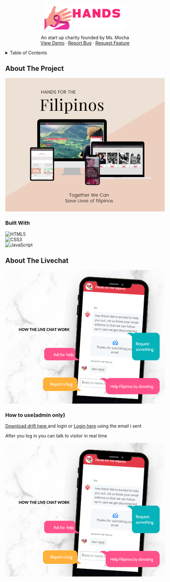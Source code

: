 <div align="center">
  <a href="https://lugh-tuatha.github.io/hands-for-filipinos/">
    <img src="images/logo.png" alt="Logo" height="80">
  </a>

  <p align="center">
    An start up charity founded by Ms. Mocha
    <br />
    <a href="https://lugh-tuatha.github.io/hands-for-filipinos/">View Demo</a>
    ·
    <a href="https://github.com/lugh-tuatha/hands-for-filipinos/issues">Report Bug</a>
    ·
    <a href="https://github.com/lugh-tuatha/hands-for-filipinos/issues">Request Feature</a>
  </p>
</div>

<!-- TABLE OF CONTENTS -->
<details>
  <summary>Table of Contents</summary>
  <ol>
    <li>
      <a href="#about-the-project">About The Project</a>
      <ul>
        <li><a href="#built-with">Built With</a></li>
      </ul>
    </li>
    <li>
      <a href="#About-The-Livechat">About the livechat</a>
    </li>
  <ol>
</details>

## About The Project

<img src="images\readme img\README BANNER.png">

### Built With
![HTML5](https://img.shields.io/badge/html5-%23E34F26.svg?style=for-the-badge&logo=html5&logoColor=white)<br>
![CSS3](https://img.shields.io/badge/css3-%231572B6.svg?style=for-the-badge&logo=css3&logoColor=white)<br>
![JavaScript](https://img.shields.io/badge/javascript-%23323330.svg?style=for-the-badge&logo=javascript&logoColor=%23F7DF1E)

## About The Livechat
    
<img src="images\readme img\Livechat.png">

### How to use(admin only)
<p><a href="https://gethelp.drift.com/s/article/Featured-Downloads"> Download drift here </a>and login or <a href="https://start.drift.com/login">Login here</a> using the email i sent</p>
<p>After you log in you can talk to visitor in real time</p>
<img src="images\readme img\Livechat.png">
